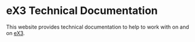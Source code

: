 # eX3 Technical Documentation

This website provides technical documentation to help to work with on and on [eX3](https://ex3.simula.no).
